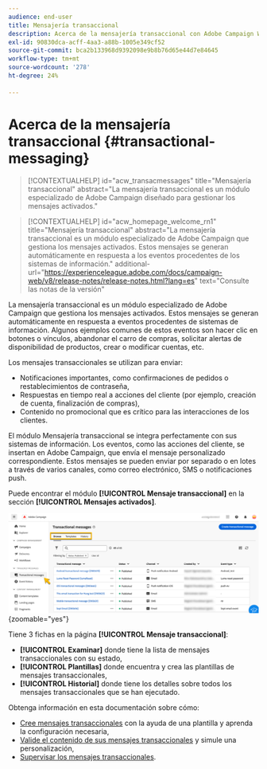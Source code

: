 ```yaml
---
audience: end-user
title: Mensajería transaccional
description: Acerca de la mensajería transaccional con Adobe Campaign Web
exl-id: 90830dca-acff-4aa3-a88b-1005e349cf52
source-git-commit: bca2b133968d9392098e9b8b76d65e44d7e84645
workflow-type: tm+mt
source-wordcount: '278'
ht-degree: 24%

---
```


# Acerca de la mensajería transaccional {#transactional-messaging}

>[!CONTEXTUALHELP]
>id="acw_transacmessages"
>title="Mensajería transaccional"
>abstract="La mensajería transaccional es un módulo especializado de Adobe Campaign diseñado para gestionar los mensajes activados."

>[!CONTEXTUALHELP]
>id="acw_homepage_welcome_rn1"
>title="Mensajería transaccional"
>abstract="La mensajería transaccional es un módulo especializado de Adobe Campaign que gestiona los mensajes activados. Estos mensajes se generan automáticamente en respuesta a los eventos procedentes de los sistemas de información."
>additional-url="https://experienceleague.adobe.com/docs/campaign-web/v8/release-notes/release-notes.html?lang=es" text="Consulte las notas de la versión"

<!-- >>[!CONTEXTUALHELP]
>id="acw_transacmessages_exclusionlogs"
>title="Transactional messaging exclusion logs"
>abstract="Transactional messaging exclusion logs" -->

La mensajería transaccional es un módulo especializado de Adobe Campaign que gestiona los mensajes activados. Estos mensajes se generan automáticamente en respuesta a eventos procedentes de sistemas de información. Algunos ejemplos comunes de estos eventos son hacer clic en botones o vínculos, abandonar el carro de compras, solicitar alertas de disponibilidad de productos, crear o modificar cuentas, etc.

Los mensajes transaccionales se utilizan para enviar:

* Notificaciones importantes, como confirmaciones de pedidos o restablecimientos de contraseña,
* Respuestas en tiempo real a acciones del cliente (por ejemplo, creación de cuenta, finalización de compras),
* Contenido no promocional que es crítico para las interacciones de los clientes.

El módulo Mensajería transaccional se integra perfectamente con sus sistemas de información. Los eventos, como las acciones del cliente, se insertan en Adobe Campaign, que envía el mensaje personalizado correspondiente. Estos mensajes se pueden enviar por separado o en lotes a través de varios canales, como correo electrónico, SMS o notificaciones push.

Puede encontrar el módulo **[!UICONTROL Mensaje transaccional]** en la sección **[!UICONTROL Mensajes activados]**.

![](assets/transactional.png){zoomable="yes"}

Tiene 3 fichas en la página **[!UICONTROL Mensaje transaccional]**:

* **[!UICONTROL Examinar]** donde tiene la lista de mensajes transaccionales con su estado,
* **[!UICONTROL Plantillas]** donde encuentra y crea las plantillas de mensajes transaccionales,
* **[!UICONTROL Historial]** donde tiene los detalles sobre todos los mensajes transaccionales que se han ejecutado.

Obtenga información en esta documentación sobre cómo:

* [Cree mensajes transaccionales](create-transactional.md) con la ayuda de una plantilla y aprenda la configuración necesaria,
* [Valide el contenido de sus mensajes transaccionales](validate-transactional.md) y simule una personalización,
* [Supervisar los mensajes transaccionales](monitor-transactional.md).
